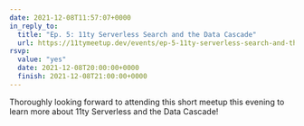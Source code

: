 ```yaml
---
date: 2021-12-08T11:57:07+0000
in_reply_to:
  title: "Ep. 5: 11ty Serverless Search and the Data Cascade"
  url: https://11tymeetup.dev/events/ep-5-11ty-serverless-search-and-the-data-cascade/
rsvp:
  value: "yes"
  date: 2021-12-08T20:00:00+0000
  finish: 2021-12-08T21:00:00+0000
---
```


Thoroughly looking forward to attending this short meetup this evening to learn more about 11ty Serverless and the Data Cascade!
